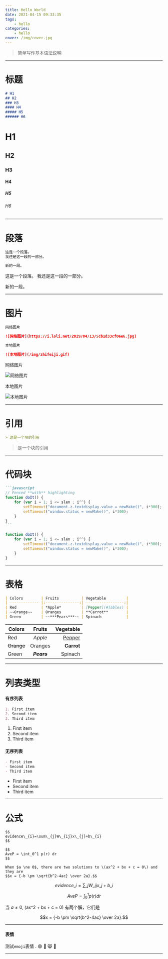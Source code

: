 ```yaml
---
title: Hello World
date: 2021-04-15 09:33:35
tags:
    - hello
categories:
    - hello
cover: /img/cover.jpg
---
```


> 简单写作基本语法说明

<!--more-->

-------

# 标题

```markdown
# H1
## H2
### H3
#### H4
##### H5
###### H6
```

# H1

## H2

### H3

#### H4

##### H5

###### H6

-------

# 段落

```markdown
这是一个段落。
我还是这一段的一部分。

新的一段。
```

这是一个段落。
我还是这一段的一部分。

新的一段。

-------

# 图片

```markdown
网络图片

![网络图片](https://i.loli.net/2019/04/13/5cb1d33cf0ee6.jpg)

本地图片

![本地图片](/img/zhifeiji.gif)

```

网络图片

![网络图片](https://i.loli.net/2019/04/13/5cb1d33cf0ee6.jpg)

本地图片

![本地图片](/img/zhifeiji.gif)

-------

# 引用

```markdown
> 这是一个块的引用
```

> 是一个块的引用

-------

# 代码块

``````markdown
```javascript
// Fenced **with** highlighting
function doIt() {
    for (var i = 1; i <= slen ; i^^) {
        setTimeout("document.z.textdisplay.value = newMake()", i*300);
        setTimeout("window.status = newMake()", i*300);
    }
}
```
``````

```javascript
function doIt() {
    for (var i = 1; i <= slen ; i^^) {
        setTimeout("document.z.textdisplay.value = newMake()", i*300);
        setTimeout("window.status = newMake()", i*300);
    }
}
```

-------

# 表格

```markdown
| Colors        | Fruits          | Vegetable         |
| ------------- |:---------------:| -----------------:|
| Red           | *Apple*         | [Pepper](#Tables) |
| ~~Orange~~    | Oranges         | **Carrot**        |
| Green         | ~~***Pears***~~ | Spinach           |
```

| Colors        | Fruits          | Vegetable         |
| ------------- |:---------------:| -----------------:|
| Red           | *Apple*         | [Pepper](#Tables) |
| ~~Orange~~    | Oranges         | **Carrot**        |
| Green         | ~~***Pears***~~ | Spinach           |

-------

# 列表类型

#### 有序列表

```markdown
1. First item
2. Second item
3. Third item
```

1. First item
2. Second item
3. Third item

#### 无序列表

```markdown
- First item
- Second item
- Third item
```

- First item
- Second item
- Third item

-------

# 公式

```
$$
evidence\_{i}=\sum\_{j}W\_{ij}x\_{j}+b\_{i}
$$

$$
AveP = \int_0^1 p(r) dr
$$

When $a \ne 0$, there are two solutions to \(ax^2 + bx + c = 0\) and they are
$$x = {-b \pm \sqrt{b^2-4ac} \over 2a}.$$
```

$$
evidence\_{i}=\sum\_{j}W\_{ij}x\_{j}+b\_{i}
$$

$$
AveP = \int_0^1 p(r) dr
$$

当 $a \ne 0$, \(ax^2 + bx + c = 0\) 有两个解，它们是
<!-- When $a \ne 0$, there are two solutions to \(ax^2 + bx + c = 0\) and they are -->
$$x = {-b \pm \sqrt{b^2-4ac} \over 2a}.$$

-------

#### 表情

测试`emoji`表情 .
:smile:
:see_no_evil:
:smile_cat:
:watermelon:

-------